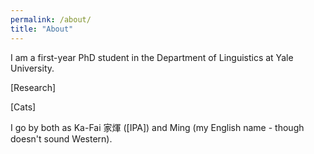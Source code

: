 ```yaml
---
permalink: /about/
title: "About"
---
```


I am a first-year PhD student in the Department of Linguistics at Yale University.

[Research]

[Cats]

I go by both as Ka-Fai 家煇 ([IPA]) and Ming (my English name - though doesn't sound Western). 

